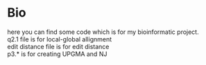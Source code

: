# Bio

here you can find some code which is for my bioinformatic project.  
q2.1 file is for local-global allignment   
edit distance file is for edit distance   
p3.* is for creating UPGMA and NJ     

